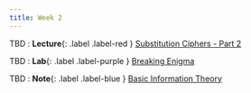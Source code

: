 ```yaml
---
title: Week 2
---
```


TBD
: **Lecture**{: .label .label-red } [Substitution Ciphers - Part 2](#)

TBD 
: **Lab**{: .label .label-purple } [Breaking Enigma](#)

TBD 
: **Note**{: .label .label-blue } [Basic Information Theory](#)
